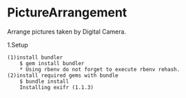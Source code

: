 PictureArrangement
==================

Arrange pictures taken by Digital Camera. 

1.Setup

    (1)install bundler
        $ gem install bundler
        * Using rbenv do not forget to execute rbenv rehash.
    (2)install required gems with bundle
        $ bundle install
        Installing exifr (1.1.3) 
